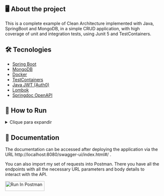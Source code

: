 ## 🖥️ About the project

This is a complete example of Clean Architecture implemented with Java, SpringBoot and MongoDB, in a simple CRUD application, with high coverage of unit and integration tests, using Junit 5 and TestContainers.

## 🛠️ Tecnologies 
- [Spring Boot](https://spring.io/projects/spring-boot)
- [MongoDB](https://www.mongodb.com/)
- [Docker](https://www.docker.com/)
- [TestContainers](https://testcontainers.com/)
- [Java JWT (Auth0)](https://github.com/auth0/java-jwt)
- [Lombok](https://projectlombok.org/)
- [Springdoc OpenAPI](https://springdoc.org/)

## 🚀 How to Run
<details>
<summary>Clique para expandir</summary>

### 📋 Prerequisites

- Docker
- Docker Compose

### 🔎 Details

The application is configured to connect to MongoDB via port 27017.

### 🌍 Environment variables:

docker-compose.yml is configured to use default values.

#### Database
`DB_USERNAME`: Default value **root**

`DB_PASSWORD`: Default value **root**

#### Security
`JWT_SECRET`: secret used to generate a JWT token. Default value **secret**

##### These settings can also be changed in `application.properties`.

### 📦 Installing

Clone the project with the command (or download the zip from Github):

      git clone https://github.com/mtpontes/task-organizer-api.git

Build the application:

      docker run --rm --workdir /app -v ${PWD}:/app maven:3.6.3-openjdk-17-slim mvn clean install -DskipTests

### 🌐 Deploy

Raise the containers:

      docker-compose up --build

</details>

## 📖 Documentation

The documentation can be accessed after deploying the application via the URL http://localhost:8080/swagger-ui/index.html#/ .

You can also import my set of requests into Postman. There you have all the endpoints with all the necessary URL parameters and body details to interact with the API.

[<img src="https://run.pstmn.io/button.svg" alt="Run In Postman" style="width: 128px; height: 32px;">](https://app.getpostman.com/run-collection/31232249-ca8cfa3f-f3e7-4ab3-a595-dd7faca07dbe?action=collection%2Ffork&source=rip_markdown&collection-url=entityId%3D31232249-ca8cfa3f-f3e7-4ab3-a595-dd7faca07dbe%26entityType%3Dcollection%26workspaceId%3Daae15406-ac2a-4087-8c9e-47072e8aa119)
